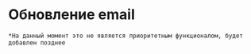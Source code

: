 # Обновление email

`*На данный момент это не является приоритетным функционалом, будет добавлен позднее`
